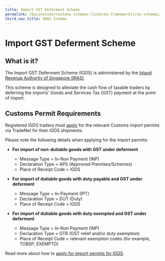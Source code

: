```yaml
---
title: Import GST Deferment Scheme 
permalink: /businesses/customs-schemes-licences-framework/iras-schemes/import-gst-deferment-scheme-igds
third_nav_title: IRAS Scheme
---
```


# Import GST Deferment Scheme

## What is it?

The Import GST Deferment Scheme (IGDS) is administered by the  [Inland Revenue Authority of Singapore (IRAS)](https://www.iras.gov.sg/irashome/Schemes/GST/Import-GST-Deferment-Scheme--IGDS-/).

This scheme is designed to alleviate the cash flow of taxable traders by deferring the imports’ Goods and Services Tax (GST) payment at the point of import.

## Customs Permit Requirements

Registered IGDS traders must  [apply](/businesses/importing-goods/import-procedures/) for the relevant Customs import permits via TradeNet for their IGDS shipments.

Please note the following details when applying for the import permits:

-   **For import of non-dutiable goods with GST under deferment**
    
    -   Message Type = In-Non Payment (INP)
    -   Declaration Type = APS (Approved Premises/Schemes)
    -   Place of Receipt Code = IGDS

-   **For import of dutiable goods with duty payable and GST under deferment**
    
    -   Message Type = In-Payment (IPT)
    -   Declaration Type = DUT (Duty)
    -   Place of Receipt Code = IGDS

-   **For import of dutiable goods with duty exempted and GST under deferment**
    
    -   Message Type = In-Non Payment (INP)
    -   Declaration Type = GTR (GST relief and/or duty exemption)
    -   Place of Receipt Code = relevant exemption codes (for example, TOBSP, EXEMPTD)

Read more about how to  [apply for import permits for IGDS](https://www.customs.gov.sg/-/media/cus/files/business/customs-schemes-licences-framework/igdscircularupd20100825final.pdf?la=en&hash=C816F30AEF4B4A375E86C17606A5006CF5134A33).
